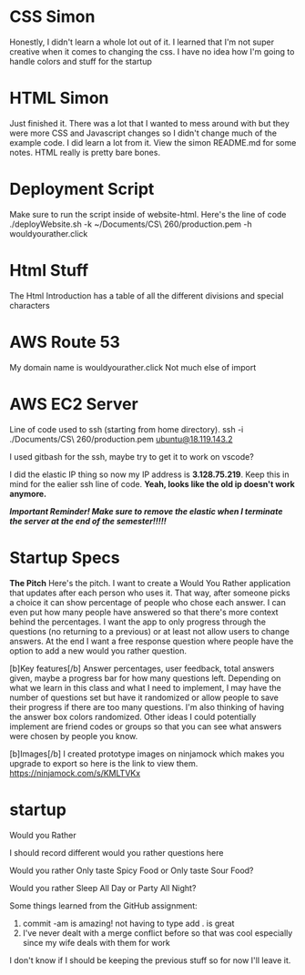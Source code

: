 # CSS Simon
Honestly, I didn't learn a whole lot out of it. I learned that I'm not super creative when it comes to changing the css. I have no idea how I'm going to handle colors and stuff for the startup

# HTML Simon
Just finished it. There was a lot that I wanted to mess around with but they were more CSS and Javascript changes so I didn't change much of the example code. I did learn a lot from it. View the simon README.md for some notes. HTML really is pretty bare bones. 

# Deployment Script
Make sure to run the script inside of website-html. Here's the line of code
./deployWebsite.sh -k ~/Documents/CS\ 260/production.pem -h wouldyourather.click

# Html Stuff
The Html Introduction has a table of all the different divisions and special characters

# AWS Route 53
My domain name is wouldyourather.click
Not much else of import

# AWS EC2 Server
Line of code used to ssh (starting from home directory). ssh -i ./Documents/CS\ 260/production.pem ubuntu@18.119.143.2

I used gitbash for the ssh, maybe try to get it to work on vscode?

I did the elastic IP thing so now my IP address is **3.128.75.219**. Keep this in mind for the ealier ssh line of code.
**Yeah, looks like the old ip doesn't work anymore.**

***Important Reminder!
Make sure to remove the elastic when I terminate the server at the end of the semester!!!!!***

# Startup Specs
**The Pitch**
Here's the pitch. I want to create a Would You Rather application that updates after each person who uses it. That way, after someone picks a choice it can show percentage of people who chose each answer. I can even put how many people have answered so that there's more context behind the percentages. I want the app to only progress through the questions (no returning to a previous) or at least not allow users to change answers. At the end I want a free response question where people have the option to add a new would you rather question.

[b]Key features[/b]
Answer percentages, user feedback, total answers given, maybe a progress bar for how many questions left. Depending on what we learn in this class and what I need to implement, I may have the number of questions set but have it randomized or allow people to save their progress if there are too many questions. I'm also thinking of having the answer box colors randomized. Other ideas I could potentially implement are friend codes or groups so that you can see what answers were chosen by people you know.

[b]Images[/b]
I created prototype images on ninjamock which makes you upgrade to export so here is the link to view them. https://ninjamock.com/s/KMLTVKx

# startup
Would you Rather

I should record different would you rather questions here

Would you rather Only taste Spicy Food or Only taste Sour Food?

Would you rather Sleep All Day or Party All Night?

Some things learned from the GitHub assignment:
1) commit -am is amazing! not having to type add . is great
2) I've never dealt with a merge conflict before so that was cool
especially since my wife deals with them for work

I don't know if I should be keeping the previous stuff so for now I'll leave it.

